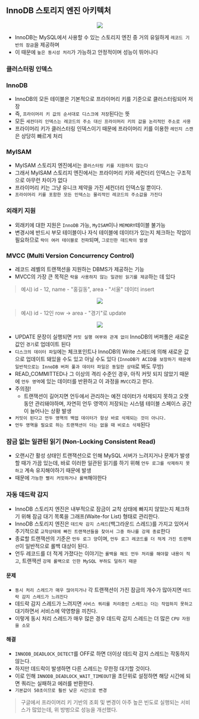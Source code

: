 ## InnoDB 스토리지 엔진 아키텍처

<p align="center">
  <img src="https://user-images.githubusercontent.com/76584547/165796961-8d9664de-8d05-4db2-b15f-a6d1f14f4b73.png">
</p>

+ InnoDB는 MySQL에서 사용할 수 있는 스토리지 엔진 중 거의 유일하게 `레코드 기반의 잠금`을 제공하며
+ 이 때문에 `높은 동시성 처리`가 가능하고 안정적이며 성능이 뛰어나다

### 클러스터링 인덱스
### InnoDB
+ InnoDB의 모든 테이블은 기본적으로 프라이머리 키를 기준으로 클러스터링되어 저장
+ 즉, `프라이머리 키 값의 순서대로 디스크에 저장`된다는 뜻
+ 모든 `세컨더리 인덱스는 레코드의 주소 대신 프라이머리 키의 값을 논리적인 주소로 사용`
+ 프라이머리 키가 클러스터링 인덱스이기 때문에 프라이머리 키를 이용한 `레인지 스캔`은 상당히 빠르게 처리

### MyISAM
+ MyISAM 스토리지 엔진에서는 `클러스터링 키를 지원하지 않는다`
+ 그래서 MyISAM 스토리지 엔진에서는 프라이머리 키와 세컨더리 인덱스는 구조적으로 아무런 차이가 없다
+ 프라이머리 키는 그냥 유니크 제약을 가진 세컨더리 인덱스일 뿐이다.
+ `프라이머리 키를 포함한 모든 인덱스는 물리적인 레코드의 주소값을 가진다`

### 외래키 지원
+ 외래키에 대한 지원은 `InnoDB` 가능, `MyISAM`이나 `MEMORY`테이블 불가능
+ 변경시에 반드시 부모 테이블이나 자식 테이블에 데이터가 있는지 체크하는 작업이 필요하므로 `락이 여러 테이블로 전파`되며, `그로인한 데드락이 발생`

### MVCC (Multi Version Concurrency Control)
+ 레코드 레벨의 트랜잭션을 지원하는 DBMS가 제공하는 기능
+ MVCC의 가장 큰 목적은 `락을 사용하지 않는 일관된 읽기를 제공`하는 데 있다

> 예시) id - 12, name - "홍길동", area - "서울" 데이터 insert

<p align="center">
  <img src="https://user-images.githubusercontent.com/76584547/165799032-c0123f8f-599b-4855-83b0-aa4354441b04.png">
</p>

> 예시) id - 12인 row -> area - "경기"로 update 

<p align="center">
  <img src="https://user-images.githubusercontent.com/76584547/165799165-195be85d-ecba-48c0-afbd-9b1ca37edd41.png">
</p>

+ UPDATE 문장이 실행되면 `커밋 실행 여부와 관계 없이` InnoDB의 버퍼풀은 새로운 값인 `경기`로 업데이트 된다
+ `디스크의 데이터 파일`에는 체크포인트나 InnoDB의 Write 스레드에 의해 새로운 값으로 업데이트 돼있을 수도 있고 아닐 수도 있다 (`InnoDB가 ACID를 보장하기 때문에 일반적으로는 InnoDB 버퍼 풀과 데이터 파일은 동일한 상태`로 봐도 무방)
+ READ_COMMITTED나 그 이상의 격리 수준인 경우, 아직 커밋 되지 않았기 때문에 `언두 영역`에 있는 데이터를 반환하고 이 과정을 `MVCC`라고 한다.
+ 주의점!
  + 트랜잭션이 길어지면 언두에서 관리하는 예전 데이터가 삭제되지 못하고 오랫동안 관리돼야하며, 자연히 언두 영역이 저장되는 시스템 테이블 스페이스 공간이 늘어나는 상황 발생
+ `커밋이 된다고 언두 영역의 백업 데이터가 항상 바로 삭제되는 것이 아니다.`
+ `언두 영역을 필요로 하는 트랜잭션이 더는 없을 때 비로소 삭제`된다

### 잠금 없는 일관된 읽기 (Non-Locking Consistent Read)
+ 오랜시간 활성 상태인 트랜잭션으로 인해 MySQL 서버가 느려지거나 문제가 발생할 때가 가끔 있는데, 바로 이러한 일관된 읽기를 하기 위해 `언두 로그를 삭제하지 못하고` 계속 유지해야하기 때문에 발생
+ 때문에 `가능한 빨리 커밋하거나 롤백`해야한다

### 자동 데드락 감지
+ InnoDB 스토리지 엔진은 내부적으로 잠금이 교착 상태에 빠지지 않았는지 체크하기 위해 잠금 대기 목록을 그래프(Waite-for List) 형태로 관리한다.
+ InnoDB 스토리지 엔진은 `데드락 감지 스레드`(백그라운드 스레드)를 가지고 있어서 주기적으로 `교착상태에 빠진 트랜잭션들을 찾아서 그중 하나를 강제 종료`한다
+ 종료할 트랜잭션의 기준은 `언두 로그 양`이며, `언두 로그 레코드를 더 적게 가진 트랜잭션`이 일반적으로 롤백 대상이 된다.
+ 언두 레코드를 더 적게 가졌다는 이야기는 `롤백을 해도 언두 처리를 해야할 내용이 적고`, 트랜잭션 `강제 롤백으로 인한 MySQL 부하도 덜하기 때문`

#### 문제
+ `동시 처리 스레드가 매우 많아지거나` 각 트랜잭션이 가진 잠금의 개수가 많아지면 `데드락 감지 스레드가 느려진다`
+ 데드락 감지 스레드가 느려지면 `서비스 쿼리를 처리중인 스레드는 더는 작업하지 못하고` 대기하면서 서비스에 약영향을 끼친다.
+ 이렇게 동시 처리 스레드가 매우 많은 경우 데드락 감지 스레드는 더 많은 `CPU 자원을 소모`

#### 해결
+ `INNODB_DEADLOCK_DETECT`를 OFF로 하면 더이상 데드락 감지 스레드는 작동하지 않는다.
+ 하지만 데드락이 발생하면 다른 스레드는 무한정 대기할 것이다.
+ 이로 인해 `INNODB_DEADLOCK_WAIT_TIMEOUT`을  초단위로 설정하면 해당 시간에 되면 쿼리는 실패하고 에러를 반환한다.
+ `기본값이 50초이므로 훨씬 낮은 시간으로 변경`

> 구글에서 프라이머리 키 기반의 조회 및 변경이 아주 높은 빈도로 실행되는 서비스가 많았는데, 위 방벙으로 성능을 개선했다.

